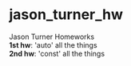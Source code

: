 # jason_turner_hw
Jason Turner Homeworks <br />
**1st hw**: 'auto' all the things <br />
**2nd hw**: 'const' all the things <br />

